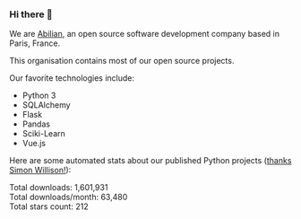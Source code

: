 ### Hi there 👋

We are [Abilian](https://abilian.com/), an open source software development company based in Paris, France.

This organisation contains most of our open source projects.

Our favorite technologies include:

- Python 3
- SQLAlchemy
- Flask
- Pandas
- Sciki-Learn
- Vue.js

Here are some automated stats about our published Python projects
([thanks Simon Willison!][sw-post]):

<!--marker-->
Total downloads: 1,601,931<br>
Total downloads/month: 63,480<br>
Total stars count: 212
<!--end-->

[sw-post]: https://simonwillison.net/2020/Jul/10/self-updating-profile-readme/